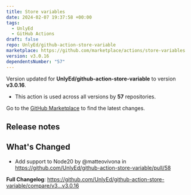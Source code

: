 ```yaml
---
title: Store variables
date: 2024-02-07 19:37:58 +00:00
tags:
  - UnlyEd
  - GitHub Actions
draft: false
repo: UnlyEd/github-action-store-variable
marketplace: https://github.com/marketplace/actions/store-variables
version: v3.0.16
dependentsNumber: "57"
---
```



Version updated for **UnlyEd/github-action-store-variable** to version **v3.0.16**.
- This action is used across all versions by **57** repositories.

Go to the [GitHub Marketplace](https://github.com/marketplace/actions/store-variables) to find the latest changes.

## Release notes

## What's Changed
* Add support to Node20 by @matteovivona in https://github.com/UnlyEd/github-action-store-variable/pull/58


**Full Changelog**: https://github.com/UnlyEd/github-action-store-variable/compare/v3...v3.0.16
